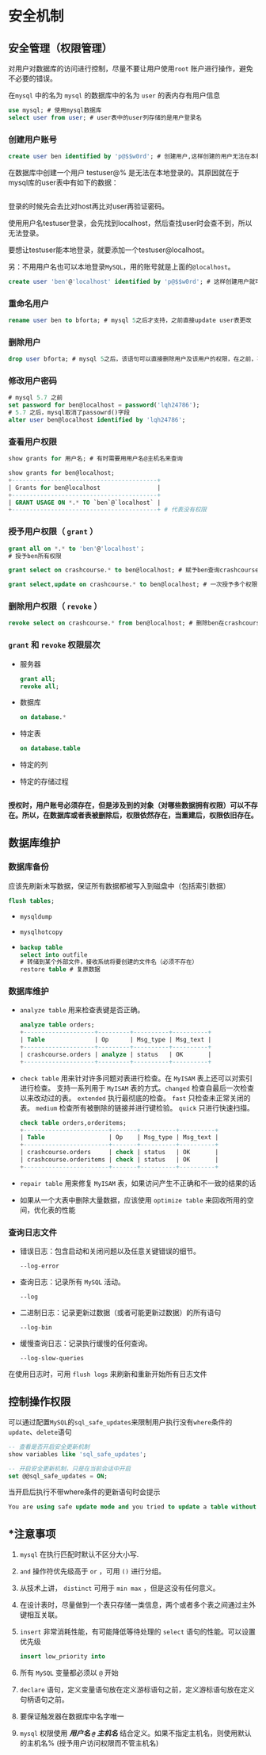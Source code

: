 # 安全机制

## 安全管理（权限管理）

对用户对数据库的访问进行控制，尽量不要让用户使用`root` 账户进行操作，避免不必要的错误。

在`mysql` 中的名为 `mysql` 的数据库中的名为 `user` 的表内存有用户信息

```sql
use mysql; # 使用mysql数据库
select user from user; # user表中的user列存储的是用户登录名
```

### 创建用户账号

```sql
create user ben identified by 'p@$$w0rd'; # 创建用户,这样创建的用户无法在本机mysql上登录
```

在数据库中创建一个用户 testuser@% 是无法在本地登录的。其原因就在于mysql库的user表中有如下的数据：

<img :src="$withBase='/img/SQL.jpg'" class="align-center" /> 

   登录的时候先会去比对host再比对user再验证密码。

 使用用户名testuser登录，会先找到localhost，然后查找user时会查不到，所以无法登录。

 要想让testuser能本地登录，就要添加一个testuser@localhost。

   另：不用用户名也可以本地登录`MySQL`，用的账号就是上面的`@localhost`。

```sql
create user 'ben'@'localhost' identified by 'p@$$w0rd'; # 这样创建用户就可以在本机mysql登录
```

### 重命名用户

```sql
rename user ben to bforta; # mysql 5之后才支持，之前直接update user表更改
```

### 删除用户

```sql
drop user bforta; # mysql 5之后，该语句可以直接删除用户及该用户的权限，在之前，不能删除权限，需要先用revoke语句删除权限
```

### 修改用户密码

```sql
# mysql 5.7 之前
set password for ben@localhost = password('lqh24786');
# 5.7 之后，mysql取消了passowrd()字段
alter user ben@localhost identified by 'lqh24786';
```

### 查看用户权限

```sql
show grants for 用户名; # 有时需要用用户名@主机名来查询

show grants for ben@localhost;
+-----------------------------------------+
| Grants for ben@localhost                |
+-----------------------------------------+
| GRANT USAGE ON *.* TO `ben`@`localhost` |
+-----------------------------------------+ # 代表没有权限
```

### 授予用户权限（ `grant` ）

```sql
grant all on *.* to 'ben'@'localhost'；
# 授予ben所有权限

grant select on crashcourse.* to ben@localhost; # 赋予ben查询crashcourse库的权限

grant select,update on crashcourse.* to ben@localhost; # 一次授予多个权限
```

### 删除用户权限（ `revoke` ）

```sql
revoke select on crashcourse.* from ben@localhost; # 删除ben在crashcourse中查询的权限
```

###  `grant` 和 `revoke` 权限层次

- 服务器

  ```sql
  grant all;
  revoke all;
  ```

- 数据库

  ```sql
  on database.*
  ```

- 特定表

  ```sql
  on database.table
  ```

- 特定的列

- 特定的存储过程

<img :src="$withBase='/img/权限分配.jpg'" class="align-center" />

​	**授权时，用户账号必须存在，但是涉及到的对象（对哪些数据拥有权限）可以不存在。所以，在数据库或者表被删除后，权限依然存在，当重建后，权限依旧存在。** 



## 数据库维护

### 数据库备份

应该先刷新未写数据，保证所有数据都被写入到磁盘中（包括索引数据）

```sql
flush tables;
```

- `mysqldump` 

- `mysqlhotcopy`

- ```sql
  backup table
  select into outfile
  # 转储到某个外部文件，接收系统将要创建的文件名（必须不存在）
  restore table # 复原数据
  ```

### 数据库维护

- `analyze table` 用来检查表键是否正确。

  ```sql
  analyze table orders;
  +--------------------+---------+----------+----------+
  | Table              | Op      | Msg_type | Msg_text |
  +--------------------+---------+----------+----------+
  | crashcourse.orders | analyze | status   | OK       |
  +--------------------+---------+----------+----------+
  ```

- `check table` 用来针对许多问题对表进行检查。在 `MyISAM` 表上还可以对索引进行检查。
  支持一系列用于 `MyISAM` 表的方式。`changed` 检查自最后一次检查以来改动过的表。 `extended` 执行最彻底的检查。 `fast` 只检查未正常关闭的表。 `medium` 检查所有被删除的链接并进行键检验。 `quick` 只进行快速扫描。

  ```sql
  check table orders,orderitems;
  +------------------------+-------+----------+----------+
  | Table                  | Op    | Msg_type | Msg_text |
  +------------------------+-------+----------+----------+
  | crashcourse.orders     | check | status   | OK       |
  | crashcourse.orderitems | check | status   | OK       |
  +------------------------+-------+----------+----------+
  ```

- `repair table` 用来修复 `MyISAM` 表，如果访问产生不正确和不一致的结果的话

- 如果从一个大表中删除大量数据，应该使用 `optimize table` 来回收所用的空间，优化表的性能

### 查询日志文件

- 错误日志：包含启动和关闭问题以及任意关键错误的细节。

  ```
  --log-error
  ```

- 查询日志：记录所有 `MySQL` 活动。

  ```
  --log
  ```

- 二进制日志：记录更新过数据（或者可能更新过数据）的所有语句

  ```
  --log-bin
  ```

- 缓慢查询日志：记录执行缓慢的任何查询。

  ```
  --log-slow-queries
  ```

在使用日志时，可用 `flush logs` 来刷新和重新开始所有日志文件

## 控制操作权限

可以通过配置`MySQL`的`sql_safe_updates`来限制用户执行没有`where`条件的`update`、`delete`语句

```sql
-- 查看是否开启安全更新机制
show variables like 'sql_safe_updates';
```

```sql
-- 开启安全更新机制，只是在当前会话中开启
set @@sql_safe_updates = ON;
```

当开启后执行不带where条件的更新语句时会提示

```sql
You are using safe update mode and you tried to update a table without a WHERE that uses a KEY column. 
```



## *注意事项

1. `mysql` 在执行匹配时默认不区分大小写.

2. `and` 操作符优先级高于 `or` ，可用 `()` 进行分组。

3. 从技术上讲， `distinct` 可用于 `min max` ，但是这没有任何意义。

4. 在设计表时，尽量做到一个表只存储一类信息，两个或者多个表之间通过主外键相互关联。

5. `insert` 非常消耗性能，有可能降低等待处理的 `select` 语句的性能。可以设置优先级

   ```sql
   insert low_priority into
   ```

6. 所有 `MySQL` 变量都必须以 `@` 开始

7. `declare` 语句，定义变量语句放在定义游标语句之前，定义游标语句放在定义句柄语句之前。

8. 要保证触发器在数据库中名字唯一

9. `mysql` 权限使用 ***用户名 `@` 主机名*** 结合定义。如果不指定主机名，则使用默认的主机名% (授予用户访问权限而不管主机名)